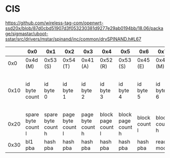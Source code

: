 # CIS

https://github.com/wireless-tag-com/openwrt-ssd20x/blob/87d0cbd51907d3f053230381d9277e29ab0194bb/18.06/package/sigmastar/uboot-sstar/src/drivers/mstar/spinand/inc/common/drvSPINAND.h#L67

|      | 0x0                | 0x1                | 0x2               | 0x3               | 0x4                | 0x5                | 0x6           | 0x7           | 0x8                 | 0x9                 | 0xa         | 0xb         | 0xc        | 0xd          | 0xe        | 0xf      | Notes                                                                                                             |
|------|--------------------|--------------------|-------------------|-------------------|--------------------|--------------------|---------------|---------------|---------------------|---------------------|-------------|-------------|------------|--------------|------------|----------|-------------------------------------------------------------------------------------------------------------------|
| 0x0  | 0x4d (M)           | 0x53 (S)           | 0x54 (T)          | 0x41 (A)          | 0x52 (R)           | 0x53 (S)           | 0x45 (E)      | 0x4D (M)      | 0x49 (I)            | 0x55 (U)            |  0x53 (S)   |  0x46 (F)   | 0x44 (D)   | 0x43 (C)     | 0x49 (I)   | 0x53 (S) | Fixed magic header - MSTARSEMIUSFDCIS                                                                             |
| 0x10 | id byte count      | id byte 0          | id byte 1         | id byte 2         | id byte 3          | id byte 4          | id byte 5     | id byte 6     | id byte 7           | id byte 8           | id byte 9   | id byte 10  | id byte 11 | id byte 12   | id byte 13 | id byte  | Seems to be for the ID from the SPI NAND, Might not actually get checked, "GCIS.bin" has 0x2, 0xc2, 0x12, 0x00 .. |
| 0x20 | spare byte count l | spare byte count h | page byte count l | page byte count h | block page count l | block page count h | block count l | block count h | sector byte count l | sector byte count h | plane count | wrap config | RIU read   | clock config | uboot pba  | bl0 pba  |                                                                                                                   |
| 0x30 | bl1 pba            | hash pba           | hash pba          | hash pba          | hash pba           | hash pba           | hash pba      | read mode     | write mode          |                     |             |             |            |              |            |          |                                                                                                                   |
